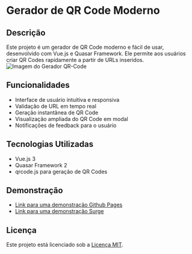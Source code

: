 ﻿# Gerador de QR Code Moderno

## Descrição
Este projeto é um gerador de QR Code moderno e fácil de usar, desenvolvido com Vue.js e Quasar Framework. Ele permite aos usuários criar QR Codes rapidamente a partir de URLs inseridos.
![Imagem do Gerador QR-Code](https://i.ibb.co/P60S8Q5/qrcode.jpg)

## Funcionalidades
- Interface de usuário intuitiva e responsiva
- Validação de URL em tempo real
- Geração instantânea de QR Code
- Visualização ampliada do QR Code em modal
- Notificações de feedback para o usuário

## Tecnologias Utilizadas
- Vue.js 3
- Quasar Framework 2
- qrcode.js para geração de QR Codes

## Demonstração

 - [Link para uma demonstração Github Pages](https://andremts.github.io/gerador-qrcode/)
 - [Link para uma demonstração Surge](https://andremts-gerador-qrcode.surge.sh/)

## Licença

Este projeto está licenciado sob a [Licença MIT](LICENSE).
